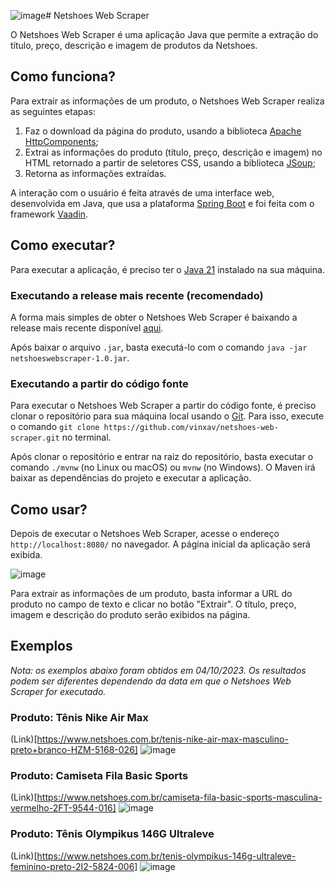 ![image](https://github.com/vinxav/netshoes-web-scraper/assets/40648717/df48b3fe-4cee-4796-8d5a-1a7abf222240)# Netshoes Web Scraper

O Netshoes Web Scraper é uma aplicação Java que permite a extração do título, preço, descrição e imagem de produtos da Netshoes.

## Como funciona?

Para extrair as informações de um produto, o Netshoes Web Scraper realiza as seguintes etapas:

1. Faz o download da página do produto, usando a biblioteca [Apache HttpComponents](https://hc.apache.org/index.html);
2. Extrai as informações do produto (título, preço, descrição e imagem) no HTML retornado a partir de seletores CSS, usando a biblioteca [JSoup](https://jsoup.org);
3. Retorna as informações extraídas.

A interação com o usuário é feita através de uma interface web, desenvolvida em Java, que usa a plataforma [Spring Boot](https://spring.io/projects/spring-boot) e foi feita com o framework [Vaadin](https://www.vaadin.com).

## Como executar?

Para executar a aplicação, é preciso ter o [Java 21](https://www.oracle.com/java/technologies/downloads/) instalado na sua máquina.

### Executando a release mais recente (recomendado)

A forma mais simples de obter o Netshoes Web Scraper é baixando a release mais recente disponível [aqui](https://github.com). 

Após baixar o arquivo `.jar`, basta executá-lo com o comando `java -jar netshoeswebscraper-1.0.jar`.

### Executando a partir do código fonte

Para executar o Netshoes Web Scraper a partir do código fonte, é preciso clonar o repositório para sua máquina local usando o [Git](https://git-scm.com). Para isso, execute o comando `git clone https://github.com/vinxav/netshoes-web-scraper.git` no terminal.

Após clonar o repositório e entrar na raiz do repositório, basta executar o comando `./mvnw` (no Linux ou macOS) ou `mvnw` (no Windows). O Maven irá baixar as dependências do projeto e executar a aplicação.

## Como usar?

Depois de executar o Netshoes Web Scraper, acesse o endereço `http://localhost:8080/` no navegador. A página inicial da aplicação será exibida.

![image](https://github.com/vinxav/netshoes-web-scraper/assets/40648717/03268479-3f90-419f-92d7-58f4c96806ac)

Para extrair as informações de um produto, basta informar a URL do produto no campo de texto e clicar no botão "Extrair". O título, preço, imagem e descrição do produto serão exibidos na página.

## Exemplos

*Nota: os exemplos abaixo foram obtidos em 04/10/2023. Os resultados podem ser diferentes dependendo da data em que o Netshoes Web Scraper for executado.*

### Produto: Tênis Nike Air Max
(Link)[https://www.netshoes.com.br/tenis-nike-air-max-masculino-preto+branco-HZM-5168-026]
![image](https://github.com/vinxav/netshoes-web-scraper/assets/40648717/b17dc5d2-5afe-4641-826d-b78312c72627)

### Produto: Camiseta Fila Basic Sports
(Link)[https://www.netshoes.com.br/camiseta-fila-basic-sports-masculina-vermelho-2FT-9544-016]
![image](https://github.com/vinxav/netshoes-web-scraper/assets/40648717/8c700d37-e11b-4e77-9f8c-ff9a14130c63)

### Produto: Tênis Olympikus 146G Ultraleve
(Link)[https://www.netshoes.com.br/tenis-olympikus-146g-ultraleve-feminino-preto-2I2-5824-006]
![image](https://github.com/vinxav/netshoes-web-scraper/assets/40648717/311780da-bb94-429a-ba8d-7fc784d44b98)
